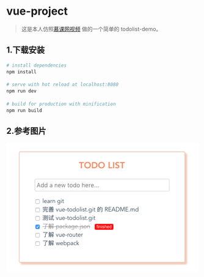 # vue-project

> 这是本人仿照[慕课网视频](https://www.imooc.com/learn/694) 做的一个简单的 todolist-demo。

## 1.下载安装

``` bash
# install dependencies
npm install

# serve with hot reload at localhost:8080
npm run dev

# build for production with minification
npm run build
```
## 2.参考图片
![todolist](./img.png)

